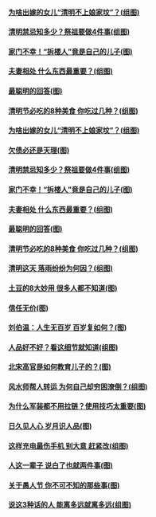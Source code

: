 #### [为啥出嫁的女儿“清明不上娘家坟”？(组图)](../pages/p8/1002591.md?t=04060305) 
#### [清明禁忌知多少？祭祖要做4件事(组图)](../pages/p8/1001926.md?t=04060305) 
#### [家门不幸！“拆楼人”竟是自己的儿子(图)](../pages/p8/1002531.md?t=04060305) 
#### [夫妻相处 什么东西最重要？(组图)](../pages/p8/1002488.md?t=04060305) 
#### [最聪明的回答(图)](../pages/p8/1002010.md?t=04060305) 
#### [清明节必吃的8种美食 你吃过几种？(组图)](../pages/p8/1002468.md?t=04060305) 
#### [为啥出嫁的女儿“清明不上娘家坟”？(组图)](../pages/p8/1002591.md?t=04060305) 
#### [欠债必还是天理(图)](../pages/p8/1002197.md?t=04060305) 
#### [清明禁忌知多少？祭祖要做4件事(组图)](../pages/p8/1001926.md?t=04060305) 
#### [家门不幸！“拆楼人”竟是自己的儿子(图)](../pages/p8/1002531.md?t=04060305) 
#### [夫妻相处 什么东西最重要？(组图)](../pages/p8/1002488.md?t=04060305) 
#### [最聪明的回答(图)](../pages/p8/1002010.md?t=04060305) 
#### [清明节必吃的8种美食 你吃过几种？(组图)](../pages/p8/1002468.md?t=04060305) 
#### [清明这天 落雨纷纷为何因？(组图)](../pages/p8/1002354.md?t=04060305) 
#### [土豆的8大妙用 很多人都不知道(图)](../pages/p8/1002316.md?t=04060305) 
#### [信任无价(图)](../pages/p8/1002182.md?t=04060305) 
#### [刘伯温：人生无百岁 百岁复如何？(图)](../pages/p8/1002206.md?t=04060305) 
#### [人品好不好？看这细节就知道(组图)](../pages/p8/1001770.md?t=04060305) 
#### [北宋高官是如何教育儿子的？(图)](../pages/p8/1002277.md?t=04060305) 
#### [风水师帮人转运 为何自己却穷困潦倒？(组图)](../pages/p8/1002259.md?t=04060305) 
#### [为什么军装都不用拉链？使用技巧太重要(图)](../pages/p8/1002184.md?t=04060305) 
#### [日久见人心 岁月识人品(图)](../pages/p8/1002187.md?t=04060305) 
#### [这样充电最伤手机 别大意 赶紧改(组图)](../pages/p8/1001769.md?t=04060305) 
#### [人这一辈子 说白了也就两件事(图)](../pages/p8/1001995.md?t=04060305) 
#### [关于愚人节 你不可不知的那些事(图)](../pages/p8/1002122.md?t=04060305) 
#### [说这3种话的人 能离多远就离多远(组图)](../pages/p8/1001833.md?t=04060305) 
